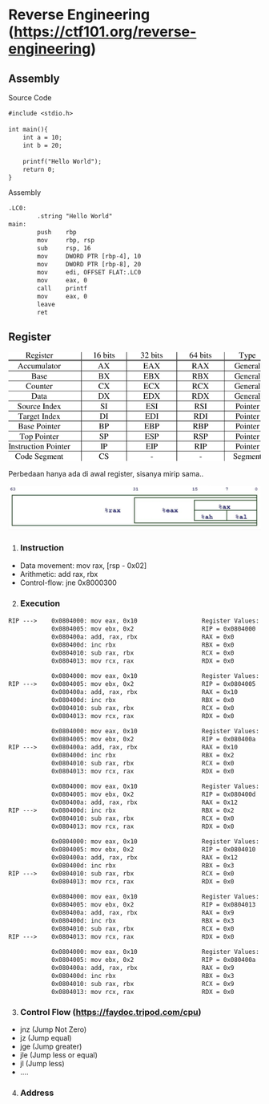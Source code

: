 # Reverse Engineering (https://ctf101.org/reverse-engineering)

## Assembly

Source Code


```
#include <stdio.h>

int main(){
    int a = 10;
    int b = 20;

    printf("Hello World");
    return 0;
}
```


Assembly

```
.LC0:
        .string "Hello World"
main:
        push    rbp
        mov     rbp, rsp
        sub     rsp, 16
        mov     DWORD PTR [rbp-4], 10
        mov     DWORD PTR [rbp-8], 20
        mov     edi, OFFSET FLAT:.LC0
        mov     eax, 0
        call    printf
        mov     eax, 0
        leave
        ret
```

## Register

![](register.png)

Perbedaan hanya ada di awal register, sisanya mirip sama..

![](multi-register.png)

1. ### Instruction

- Data movement: mov rax, [rsp - 0x02]
- Arithmetic: add rax, rbx
- Control-flow: jne 0x8000300


2. ### Execution

```
RIP --->    0x0804000: mov eax, 0x10                  Register Values:
            0x0804005: mov ebx, 0x2                   RIP = 0x0804000
            0x080400a: add, rax, rbx                  RAX = 0x0
            0x080400d: inc rbx                        RBX = 0x0
            0x0804010: sub rax, rbx                   RCX = 0x0
            0x0804013: mov rcx, rax                   RDX = 0x0
```

```
            0x0804000: mov eax, 0x10                  Register Values:
RIP --->    0x0804005: mov ebx, 0x2                   RIP = 0x0804005
            0x080400a: add, rax, rbx                  RAX = 0x10
            0x080400d: inc rbx                        RBX = 0x0
            0x0804010: sub rax, rbx                   RCX = 0x0
            0x0804013: mov rcx, rax                   RDX = 0x0
```

```
            0x0804000: mov eax, 0x10                  Register Values:
            0x0804005: mov ebx, 0x2                   RIP = 0x080400a
RIP --->    0x080400a: add, rax, rbx                  RAX = 0x10
            0x080400d: inc rbx                        RBX = 0x2
            0x0804010: sub rax, rbx                   RCX = 0x0
            0x0804013: mov rcx, rax                   RDX = 0x0
```

```
            0x0804000: mov eax, 0x10                  Register Values:
            0x0804005: mov ebx, 0x2                   RIP = 0x080400d
            0x080400a: add, rax, rbx                  RAX = 0x12
RIP --->    0x080400d: inc rbx                        RBX = 0x2
            0x0804010: sub rax, rbx                   RCX = 0x0
            0x0804013: mov rcx, rax                   RDX = 0x0
```


```
            0x0804000: mov eax, 0x10                  Register Values:
            0x0804005: mov ebx, 0x2                   RIP = 0x0804010
            0x080400a: add, rax, rbx                  RAX = 0x12
            0x080400d: inc rbx                        RBX = 0x3
RIP --->    0x0804010: sub rax, rbx                   RCX = 0x0
            0x0804013: mov rcx, rax                   RDX = 0x0
```
```
            0x0804000: mov eax, 0x10                  Register Values:
            0x0804005: mov ebx, 0x2                   RIP = 0x0804013
            0x080400a: add, rax, rbx                  RAX = 0x9
            0x080400d: inc rbx                        RBX = 0x3
            0x0804010: sub rax, rbx                   RCX = 0x0
RIP --->    0x0804013: mov rcx, rax                   RDX = 0x0
```

```
            0x0804000: mov eax, 0x10                  Register Values:
            0x0804005: mov ebx, 0x2                   RIP = 0x080400a
            0x080400a: add, rax, rbx                  RAX = 0x9
            0x080400d: inc rbx                        RBX = 0x3
            0x0804010: sub rax, rbx                   RCX = 0x9
            0x0804013: mov rcx, rax                   RDX = 0x0
```

3. ### Control Flow (https://faydoc.tripod.com/cpu)

- jnz (Jump Not Zero)
- jz (Jump equal)
- jge (Jump greater)
- jle (Jump less or equal)
- jl (Jump less)
- ....


4. ### Address 
